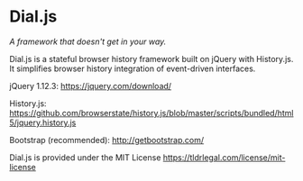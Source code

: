 # Dial.js  
*A framework that doesn't get in your way.*  

Dial.js is a stateful browser history framework built on jQuery with History.js. It simplifies browser history integration of event-driven interfaces.  

jQuery 1.12.3: https://jquery.com/download/


History.js: https://github.com/browserstate/history.js/blob/master/scripts/bundled/html5/jquery.history.js


Bootstrap (recommended): http://getbootstrap.com/

Dial.js is provided under the MIT License
https://tldrlegal.com/license/mit-license
